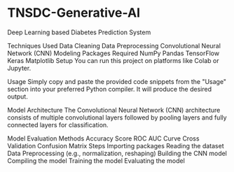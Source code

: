 # TNSDC-Generative-AI
Deep Learning based Diabetes Prediction System

Techniques Used
Data Cleaning
Data Preprocessing
Convolutional Neural Network (CNN) Modeling
Packages Required
NumPy
Pandas
TensorFlow
Keras
Matplotlib
Setup
You can run this project on platforms like Colab or Jupyter.

Usage
Simply copy and paste the provided code snippets from the "Usage" section into your preferred Python compiler. It will produce the desired output.

Model Architecture
The Convolutional Neural Network (CNN) architecture consists of multiple convolutional layers followed by pooling layers and fully connected layers for classification.

Model Evaluation Methods
Accuracy Score
ROC AUC Curve
Cross Validation
Confusion Matrix
Steps
Importing packages
Reading the dataset
Data Preprocessing (e.g., normalization, reshaping)
Building the CNN model
Compiling the model
Training the model
Evaluating the model
